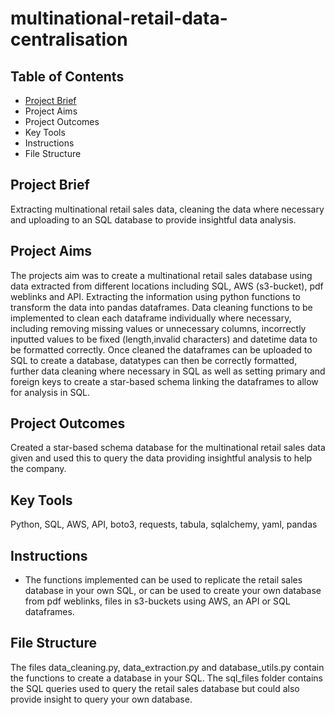 # multinational-retail-data-centralisation

## Table of Contents

- [Project Brief](#brief)
- Project Aims
- Project Outcomes
- Key Tools
- Instructions
- File Structure

 <a id="brief"></a>
## Project Brief

Extracting multinational retail sales data, cleaning the data where necessary and uploading to an SQL database to provide insightful data analysis.

## Project Aims

The projects aim was to create a multinational retail sales database using data extracted from different locations including SQL, AWS (s3-bucket), pdf weblinks and API. Extracting the information using python functions to transform the data into pandas dataframes. Data cleaning functions to be implemented to clean each dataframe individually where necessary, including removing missing values or unnecessary columns, incorrectly inputted values to be fixed (length,invalid characters) and datetime data to be formatted correctly. Once cleaned the dataframes can be uploaded to SQL to create a database, datatypes can then be correctly formatted, further data cleaning where necessary in SQL as well as setting primary and foreign keys to create a star-based schema linking the dataframes to allow for analysis in SQL.

## Project Outcomes

Created a star-based schema database for the multinational retail sales data given and used this to query the data providing insightful analysis to help the company.

## Key Tools

Python, SQL, AWS, API, boto3, requests, tabula, sqlalchemy, yaml, pandas

## Instructions

- The functions implemented can be used to replicate the retail sales database in your own SQL, or can be used to create your own database from pdf weblinks, files in s3-buckets using AWS, an API or SQL dataframes.

## File Structure

The files data_cleaning.py, data_extraction.py and database_utils.py contain the functions to create a database in your SQL. The sql_files folder contains the SQL queries used to query the retail sales database but could also provide insight to query your own database.
